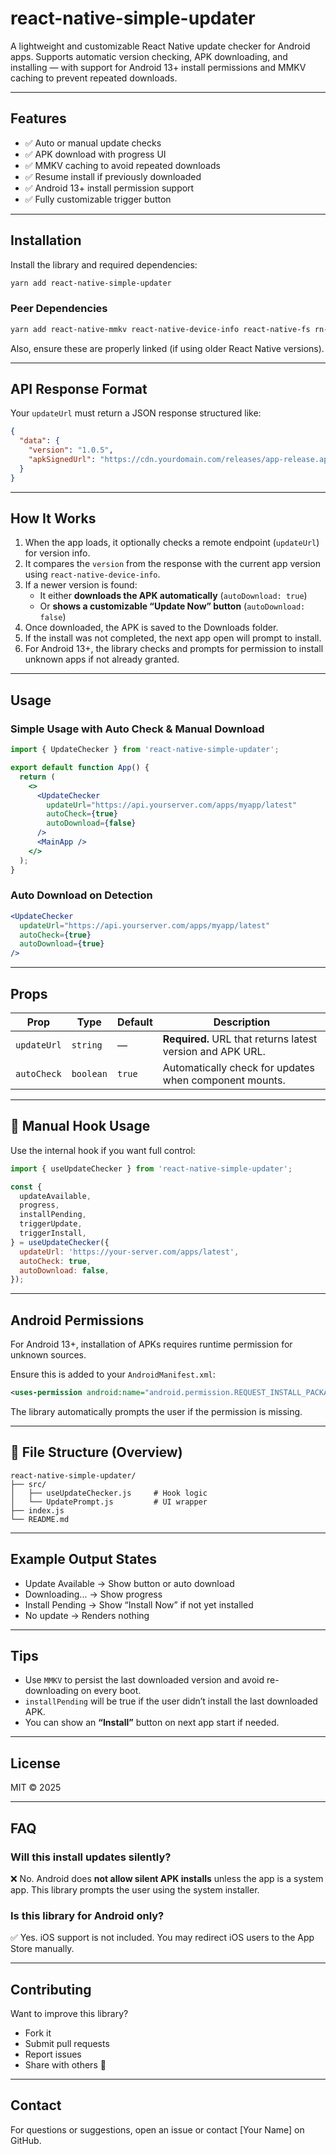 #  react-native-simple-updater

A lightweight and customizable React Native update checker for Android apps. Supports automatic version checking, APK downloading, and installing — with support for Android 13+ install permissions and MMKV caching to prevent repeated downloads.

---

##  Features

- ✅ Auto or manual update checks  
- ✅ APK download with progress UI  
- ✅ MMKV caching to avoid repeated downloads  
- ✅ Resume install if previously downloaded  
- ✅ Android 13+ install permission support  
- ✅ Fully customizable trigger button  

---

##  Installation

Install the library and required dependencies:

```bash
yarn add react-native-simple-updater
```

### Peer Dependencies

```bash
yarn add react-native-mmkv react-native-device-info react-native-fs rn-fetch-blob axios
```

Also, ensure these are properly linked (if using older React Native versions).

---

##  API Response Format

Your `updateUrl` must return a JSON response structured like:

```json
{
  "data": {
    "version": "1.0.5",
    "apkSignedUrl": "https://cdn.yourdomain.com/releases/app-release.apk"
  }
}
```

---

##  How It Works

1. When the app loads, it optionally checks a remote endpoint (`updateUrl`) for version info.
2. It compares the `version` from the response with the current app version using `react-native-device-info`.
3. If a newer version is found:
   - It either **downloads the APK automatically** (`autoDownload: true`)  
   - Or **shows a customizable “Update Now” button** (`autoDownload: false`)
4. Once downloaded, the APK is saved to the Downloads folder.
5. If the install was not completed, the next app open will prompt to install.
6. For Android 13+, the library checks and prompts for permission to install unknown apps if not already granted.

---

##  Usage

###  Simple Usage with Auto Check & Manual Download

```jsx
import { UpdateChecker } from 'react-native-simple-updater';

export default function App() {
  return (
    <>
      <UpdateChecker
        updateUrl="https://api.yourserver.com/apps/myapp/latest"
        autoCheck={true}
        autoDownload={false}
      />
      <MainApp />
    </>
  );
}
```


###  Auto Download on Detection

```jsx
<UpdateChecker
  updateUrl="https://api.yourserver.com/apps/myapp/latest"
  autoCheck={true}
  autoDownload={true}
/>
```

---

##  Props

| Prop               | Type        | Default     | Description                                                                 |
|--------------------|-------------|-------------|-----------------------------------------------------------------------------|
| `updateUrl`        | `string`    | —           | **Required.** URL that returns latest version and APK URL.                 |
| `autoCheck`        | `boolean`   | `true`      | Automatically check for updates when component mounts.   
---

## 🔁 Manual Hook Usage

Use the internal hook if you want full control:

```js
import { useUpdateChecker } from 'react-native-simple-updater';

const {
  updateAvailable,
  progress,
  installPending,
  triggerUpdate,
  triggerInstall,
} = useUpdateChecker({
  updateUrl: 'https://your-server.com/apps/latest',
  autoCheck: true,
  autoDownload: false,
});
```

---

##  Android Permissions

For Android 13+, installation of APKs requires runtime permission for unknown sources.

Ensure this is added to your `AndroidManifest.xml`:

```xml
<uses-permission android:name="android.permission.REQUEST_INSTALL_PACKAGES" />
```

The library automatically prompts the user if the permission is missing.

---

## 📂 File Structure (Overview)

```
react-native-simple-updater/
├── src/
│   ├── useUpdateChecker.js     # Hook logic
│   └── UpdatePrompt.js         # UI wrapper
├── index.js
└── README.md
```

---

##  Example Output States

-  Update Available → Show button or auto download
-  Downloading... → Show progress
-  Install Pending → Show “Install Now” if not yet installed
-  No update → Renders nothing

---

##  Tips

- Use `MMKV` to persist the last downloaded version and avoid re-downloading on every boot.
- `installPending` will be true if the user didn’t install the last downloaded APK.
- You can show an **“Install”** button on next app start if needed.

---

##  License

MIT © 2025

---

##  FAQ

### Will this install updates silently?

❌ No. Android does **not allow silent APK installs** unless the app is a system app. This library prompts the user using the system installer.

### Is this library for Android only?

✅ Yes. iOS support is not included. You may redirect iOS users to the App Store manually.

---

##  Contributing

Want to improve this library?

- Fork it
- Submit pull requests
- Report issues
- Share with others 🚀

---

##  Contact

For questions or suggestions, open an issue or contact [Your Name] on GitHub.
